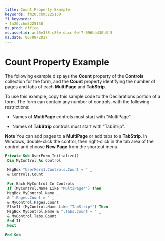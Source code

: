 ```yaml
---
title: Count Property Example
keywords: fm20.chm5225150
f1_keywords:
- fm20.chm5225150
ms.prod: office
ms.assetid: acf6e338-c85e-dacc-0ef7-696bb430b3f5
ms.date: 06/08/2017
---
```



# Count Property Example

The following example displays the  **Count** property of the **Controls** collection for the form, and the **Count** property identifying the number of pages and tabs of each **MultiPage** and **TabStrip**.

To use this example, copy this sample code to the Declarations portion of a form. The form can contain any number of controls, with the following restrictions:




- Names of  **MultiPage** controls must start with "MultiPage".
    
- Names of  **TabStrip** controls must start with "TabStrip".
    


 **Note**  You can add pages to a  **MultiPage** or add tabs to a **TabStrip**. In Windows, double-click the control, then right-click in the tab area of the control and choose **New Page** from the shortcut menu.




```vb
Private Sub UserForm_Initialize() 
 Dim MyControl As Control 
 
 MsgBox "UserForm1.Controls.Count = " _ 
 & Controls.Count 
 
 For Each MyControl In Controls 
 If (MyControl.Name Like "MultiPage*") Then 
 MsgBox MyControl.Name _ 
 & ".Pages.Count = " _ 
 & MyControl.Pages.Count 
 ElseIf (MyControl.Name Like "TabStrip*") Then 
 MsgBox MyControl.Name & ".Tabs.Count = " _ 
 & MyControl.Tabs.Count 
 End If 
 Next 
 
End Sub
```


